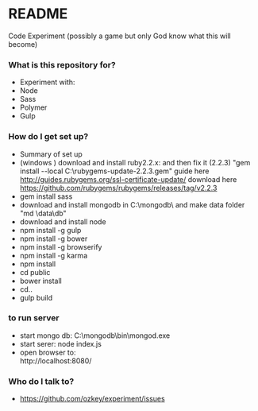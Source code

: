 # README #

Code Experiment (possibly a game but only God know what this will become)

### What is this repository for? ###

* Experiment with:
* Node
* Sass
* Polymer
* Gulp


### How do I get set up? ###

* Summary of set up
* (windows ) download and install ruby2.2.x: and then fix it (2.2.3) "gem install --local C:\rubygems-update-2.2.3.gem" guide here http://guides.rubygems.org/ssl-certificate-update/  download here https://github.com/rubygems/rubygems/releases/tag/v2.2.3
* gem install sass
* download and install mongodb in C:\mongodb\ and make data folder "md \data\db"
* download and install node
* npm install -g gulp
* npm install -g bower
* npm install -g browserify
* npm install -g karma
* npm install
* cd public
* bower install
* cd..
* gulp build

### to run server ###

* start mongo db: 
  C:\mongodb\bin\mongod.exe
* start serer:
  node index.js
* open browser to:  
  http://localhost:8080/

### Who do I talk to? ###

* https://github.com/ozkey/experiment/issues


